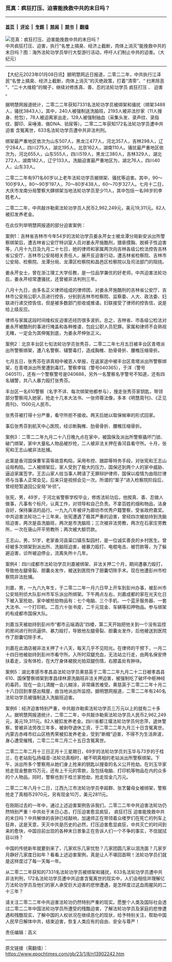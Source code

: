 ### 觅真：疯狂打压、迫害能挽救中共的末日吗？

---

#### [首页](../../../..?n13902242) &nbsp;|&nbsp; [评论](../../../../../epoch-comment?n13902242) &nbsp;|&nbsp; [专题](../../../../../epoch-special?n13902242) &nbsp;|&nbsp; [禁闻](../../../../../epoch-news?n13902242) &nbsp;|&nbsp; [禁书](../../../../../books?n13902242) &nbsp;|&nbsp; [翻墙](https://github.com/gfw-breaker/nogfw/blob/master/README.md?n13902242)


<div><img alt="觅真：疯狂打压、迫害能挽救中共的末日吗？" class="attachment-djy_600_400 size-djy_600_400 wp-post-image" src="https://i.epochtimes.com/assets/uploads/2023/01/id13900216-1666035856421-600x400.jpg"/>
<div class="caption">
 中共疯狂打压、迫害，执行“名誉上搞臭、经济上截断，肉体上消灭”能挽救中共的末日吗？图：海外法轮功学员举行大型游行活动，呼吁人们制止中共的迫害。（大纪元）
</div></div><hr/><div class="post_content" id="artbody" itemprop="articleBody">
 <!-- article content begin -->
 <p>
  【大纪元2023年01月08日讯】据明慧网近日报道，二零二二年，中共执行江泽民“名誉上搞臭、经济上截断，肉体上消灭”的灭绝政策，打着“清零”、“
  <ok href="https://www.epochtimes.com/gb/tag/%E6%89%AB%E9%BB%91%E9%99%A4%E6%81%B6.html">
   扫黑除恶
  </ok>
  ”、“二十大维稳”的幌子，继续对修炼真、善、忍的法轮功学员
  <ok href="https://www.epochtimes.com/gb/tag/%E7%96%AF%E7%8B%82%E6%89%93%E5%8E%8B.html">
   疯狂打压
  </ok>
  、
  <ok href="https://www.epochtimes.com/gb/tag/%E8%BF%AB%E5%AE%B3.html">
   迫害
  </ok>
  。
 </p>
 <p>
  据明慧网报道统计，二零二二年获知7331名法轮功学员被绑架和骚扰（绑架3488人，骚扰3843人）。其中，240人被强制送洗脑班，2193人被非法抄家（11人搜身、抢包），78人被迫离家出走，128人被强制抽血（采集头发、录声纹、录指纹、脚印、采唾液、做DNA、验尿等）。二零二二年获知172名法轮功学员遭中共
  <ok href="https://www.epochtimes.com/gb/tag/%E8%BF%AB%E5%AE%B3.html">
   迫害
  </ok>
  含冤离世，633名法轮功学员遭中共非法判刑。
 </p>
 <p>
  绑架最严重地区依次为山东507人，黑龙江477人，河北357人，吉林298人，辽宁284人，四川275人，湖北195人，北京162人，湖南110人。骚扰最严重地区依次为，河北655人，山东555人，四川519人，黑龙江380人，吉林329人，湖北272人，湖南182人，辽宁133人。洗脑迫害最严重地区为，湖北76人，四川40人，山东33人。
 </p>
 <p>
  二零二二年有971名60岁以上老年法轮功学员被绑架、骚扰等迫害。其中，90～100岁9人，80～90岁197人，70～80岁438人，60～70岁327人。七月十二日，大庆市龙南分局警察大肆绑架当地法轮功学员至少11人，其中包括一名98岁的李姓老人。
 </p>
 <p>
  二零二二年，中共敲诈勒索法轮功学员人民币2,962,249元，美元19,311元。82人被扣发养老金。
 </p>
 <p>
  在此仅列举明慧网报道的部分迫害案例：
 </p>
 <p>
  案例1：吉林省吉林市今年54岁的法轮功学员姜永芹女士被龙潭分局新安派出所警察绑架后，遭吉林省公安厅特训室人员对姜永芹施酷刑，猥亵摸胸、脱裤子性迫害等，八月十九日及九月二十七日，她的律师和家属两次向吉林各级公检法控告吉林省公安厅、吉林市公安局相关责任人，展开反迫害行动，遭吉林省检察院、吉林市公安局、检察院、龙潭分局、龙潭区检察院和昌邑区检察院以及司法部门的阻挠。
 </p>
 <p>
  姜永芹女士，曾在浙江理工大学任教，是一位品学兼优的好老师。中共迫害法轮功后，姜永芹经常遭骚扰，还曾被非法判刑三年。
 </p>
 <p>
  八月十九日，由多名正义律师组成的律师团，对姜永芹施酷刑的吉林省公安厅、吉林市公安局公职人员进行控告，分别到吉林市检察院、监察委、人大、政法委、妇联进行递交控告信，但是被多数部门拒收或推诿。妇联接受了律师的控告信，说是给上级反应。
 </p>
 <p>
  律师与家属这段时间维权反迫害还经历很多波折。总之，吉林省、市各级公检法对姜永芹被酷刑的事进行掩盖和各种推诿，包庇公职人员犯罪。家属和律师不会熟视无睹，一定会为其伸冤到底，为姜永芹伸张正义。
 </p>
 <p>
  案例2：北京丰台区七旬法轮功学员张秀芬，二零二二年七月五日被丰台区青塔派出所警察绑架，遭八名警察、辅警毒打，造成胸椎、肋骨骨折、腰椎压缩骨折。
 </p>
 <p>
  七月五日，张秀芬在讲真相中被恶人举报，在返家途中被丰台区青塔派出所警察绑架，在青塔派出所里遭到毒打。警察李铭（警号040365），于洋（警号040511），还有一个警察警号是040686，另外一名警察名字警号不知道，还有四名辅警，共八人暴力殴打张秀芬。
 </p>
 <p>
  丰台区一名610警察（名字不详、每次绑架他都参与），搜走张秀芬家钥匙，带领部分警察闯入她家，抢走十几本大法书、一张师尊法像，多本《明慧周刊》、《正见周刊》、1500元人民币。
 </p>
 <p>
  张秀芬被打得十分严重，看守所拒不接收。两天后她以取保候审的形式回家。
 </p>
 <p>
  事后张秀芬到航天中心医院，经诊断胸椎、肋骨骨折、腰椎压缩骨折。
 </p>
 <p>
  案例3：二零二二年九月二十八日晚九点在家中，被国保及派出所警察撬坏门锁、破门绑架，家中大量私人物品被抄抢，二人被非法关押在香河县看守所。十月，张宪和王志山被非法批捕。
 </p>
 <p>
  此案是香河国保曹军英等故意构陷，采用布控、跟踪等特务手段，对张宪和王志山设局构陷。二人被绑架后，家人受到了极大的压力，国保还到两个人的家中威胁、逼迫家属签字。王志山家人给当事人聘请了无罪辩护律师，国保以疫情为由阻拦律师与当事人正常会见，后来只是视频会见一次。所谓的“案子”进入检察院阶段后，曾经短暂退回公安局“补侦”。
 </p>
 <p>
  张宪，男，49岁，于河北省警察学校毕业，修炼法轮功后，他按真、善、忍做人做事，凡事有个标尺，认真工作，对领导和自己负责。不拿百姓的烟和物品，洁身自好，保持廉洁的品行。一九九八年被评为廊坊市优秀户籍警察，受省政府嘉奖。中共迫害法轮功二十三年来，张宪遭遇了极其严重的迫害，曾经四次被劫持到洗脑班迫害，两次是县洗脑班，两次是市洗脑班；三次被非法劳教，两次在石家庄劳教所，一次在唐山开平劳教所；两次被大额罚款。
 </p>
 <p>
  王志山，男，51岁，老家香河县渠口镇东梨园村，是一位诚实善良的乡村医生。曾经被多次绑架到派出所、洗脑班迫害，被暴力殴打、电棍电击、被罚款等，为了躲避迫害，诊所被迫停业，流离失所十几年。
 </p>
 <p>
  案例4：四川成都市法轮功学员刘嘉被绑架、非法关押二个月，期间遭暴力殴打，导致他左腿骨裂、胆囊炎发作，被送到医院作了胆囊切除手术。现在他遭彭州市检察院非法批捕。
 </p>
 <p>
  刘嘉，男，一九六九年生，于二零二二年一月六日早上开车到彭州办事，被彭州市公安局刑侦大队彭州市军乐派出所绑架。下午两点左右，刘嘉成都的家在光天化日下被入室抢劫，家中被抢劫物品有：七个电脑、三个手机、一个蓝牙服务器、一套大法书、一个打印机、二百六十张书皮、二千元现金、车辆等扣押物品。参与绑架的有成都市国保大队。
 </p>
 <p>
  刘嘉当天被劫持到彭州市“都市云端酒店”四楼，第二天开始把他关到一个没有监控的房间进行刑讯逼供、暴力殴打，导致他左腿骨裂、胆囊炎发作，后他被送到医院作了胆囊切除手术。
 </p>
 <p>
  刘嘉在此酒店被非法关押了十八天，每天几乎不见阳光。在律师的干预下，一月二十四日他被劫持到彭州市看守所。入所时双腿充血，无法站立行走，由两名保安搀扶着走，没有体检，在大厅身体被脱光拍双腿伤情，右膝盖处有肿块。
 </p>
 <p>
  案例5：湖北孝感市孝昌县法轮功学员黄慈英于二零二二年九月二十二日被孝昌县610、国保警察绑架到孝昌绿林源洗脑班非法关押迫害，被强制吃了破坏中枢神经的毒药，现在一会儿清醒一会儿糊涂，非常痛苦难受。黄慈英于二零二二年十月二十八日回到孝感出租屋，由当地派出所监控。据明慧网报道，二零二二年有240名法轮功学员被强制送入洗脑班迫害。
 </p>
 <p>
  案例6：经济迫害特别严重，中共敲诈勒索法轮功学员三万元以上的就有二十多人。据明慧网报道统计，二零二二年，中共敲诈勒索法轮功学员人民币2,962,249元，美元19,311元。82人被扣发养老金。四川省都江堰法轮功学员何忠萍，退休警察，曾被非法劳改三年多，被剥夺退休工资，于二零二二年九月三十日含冤离世。内蒙古赤峰市红山区杨秀荣被扣发养老金，受到“断粮”迫害，不得不为生活奔波，身心遭受摧残，二零二二年二月二十五日含冤离世。
 </p>
 <p>
  二零二二年二月十三日正月十三星期日，69岁的法轮功学员刘玉华与73岁的于桂兰，在老站街弘扬福音-法轮功真相时，被不明真相的老站派出所警察绑架。下午，派出所多个警察用从她们身上抢来的钥匙以搜查的名义公开抢劫。在刘玉华家抢走现金整款15万元，还有上千元的零款，及包括电脑、打印机等物品在内的众多的个人物品。同时，警察也到于桂兰家抢劫，抢走现金几万元。
 </p>
 <p>
  二零二二年八月十二日，江西九江市法轮功学员李超群、张艺馨母女被绑架，警察抢走了真相币2970元，另有现金10万，美元2811元。
 </p>
 <p>
  在刚刚过去的一年中，通过上述迫害案例告诉我们，二零二二年中共迫害法轮功仍然特别严重！中共处于末日心态，打压迫害愈显疯狂，
  <ok href="https://www.epochtimes.com/gb/tag/%E7%96%AF%E7%8B%82%E6%89%93%E5%8E%8B.html">
   疯狂打压
  </ok>
  迫害能挽救中共的末日吗？中共解体的丧钟已经敲响，加速师正在带领着众喽罗们在死亡的列车上狂奔，这是天意，天灭中共是历史的必然，打压迫害愈显疯狂，中共灭亡的时间到来的愈快，中国目前出现的各种末日景象正在告诉人们一个不争的事实，不信就拭目以待？
 </p>
 <p>
  中国的传统新年就要到来了，几家欢乐几家忧愁？几家团圆几家以泪洗面？几家岁月静好几家度日如年？看看上述迫害案例，真是让人不堪回首啊！法轮功学员们就是这样度过了每一天每一年。
 </p>
 <p>
  从二零二二年获知的7331名法轮功学员被绑架和骚扰，633名法轮功学员遭中共非法判刑，172名法轮功学员遭中共迫害含冤离世的现实中，人们会相信并理解亿万法轮功学员及他们的家人承受巨大迫害的悲惨遭遇，是怎样度过这血雨腥风的二十三年？
 </p>
 <p>
  请关注二零二二年中共迫害法轮功仍然特别严重的现实。愿整个人类及国际社会透过二零二二年中国法轮功学员所遭受的残酷迫害，了解法轮功学员及家庭的悲惨遭遇和残酷现实，了解中国的人权状况在继续恶化的现状，给予特别关注，帮助中国人民早日解体中共，结束迫害，恢复人类应有的自由、安全与尊严！
 </p>
 <p>
  责任编辑：高义
 </p>
 <!-- article content end -->
 <div id="below_article_ad">
 </div>
</div>


---

原文链接（需翻墙）：https://www.epochtimes.com/gb/23/1/8/n13902242.htm